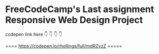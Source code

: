 # FreeCodeCamp's Last assignment Responsive Web Design Project

codepen link here 👇 👇 👇 👇

====   https://codepen.io/rhollings/full/mdRZyzZ   =====
